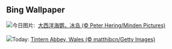 ## Bing Wallpaper
![](https://www.bing.com/th?id=OHR.AtlanticPuffin_ZH-CN8523220989_UHD.jpg&w=1000)今日图片: &nbsp;[大西洋海鹦，冰岛 (© Peter Hering/Minden Pictures)](https://www.bing.com/th?id=OHR.AtlanticPuffin_ZH-CN8523220989_UHD.jpg)
<br><br/>
![](https://www.bing.com/th?id=OHR.GothicRuins_EN-US2341737381_UHD.jpg&w=1000)Today: [Tintern Abbey, Wales (© matthibcn/Getty Images)](https://www.bing.com/th?id=OHR.GothicRuins_EN-US2341737381_UHD.jpg)
<br><br/>
